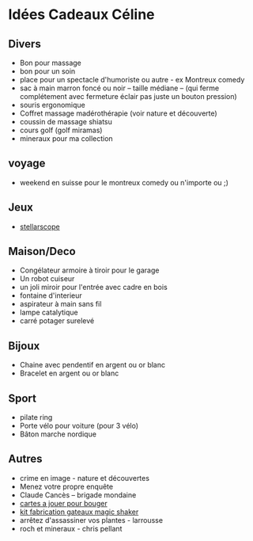 # Idées Cadeaux Céline

## Divers

- Bon pour massage
- bon pour un soin
- place pour un spectacle d'humoriste ou autre - ex Montreux comedy
- sac à main marron foncé ou noir – taille médiane – (qui ferme complétement avec fermeture éclair pas juste un bouton pression)
- souris ergonomique
- Coffret massage madérothérapie (voir nature et découverte)
- coussin de massage shiatsu
- cours golf (golf miramas)
- mineraux pour ma collection

## voyage

- weekend en suisse pour le montreux comedy
  ou n'importe ou ;)

## Jeux

- [stellarscope](https://www.natureetdecouvertes.com/optique-astronomie/telescopes/accessoires-astronomie/stellarscope-53162410)

## Maison/Deco

- Congélateur armoire à tiroir pour le garage
- Un robot cuiseur
- un joli miroir pour l'entrée avec cadre en bois
- fontaine d'interieur
- aspirateur à main sans fil
- lampe catalytique
- carré potager surelevé

## Bijoux

- Chaine avec pendentif en argent ou or blanc
- Bracelet en argent ou or blanc

## Sport

- pilate ring
- Porte vélo pour voiture (pour 3 vélo)
- Bâton marche nordique 

## Autres

- crime en image - nature et découvertes
- Menez votre propre enquête
- Claude Cancès – brigade mondaine
- [cartes a jouer pour bouger](https://www.natureetdecouvertes.com/livres-loisirs/librairie-bien-etre/activites-physiques/cartes-a-jouer-pour-bouger-10250110)
- [kit fabrication gateaux magic shaker](https://www.natureetdecouvertes.com/thes-epicerie/a-faire-soi-meme/kit-cuisine/kit-fabrication-gateaux-magic-shaker-61186280)
- arrêtez d'assassiner vos plantes - larrousse
- roch et mineraux - chris pellant
